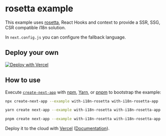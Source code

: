 # rosetta example

This example uses [rosetta](https://github.com/lukeed/rosetta), React Hooks and context to provide a SSR, SSG, CSR compatible i18n solution.

In `next.config.js` you can configure the fallback language.

## Deploy your own

[![Deploy with Vercel](https://vercel.com/button)](https://vercel.com/new/clone?repository-url=https://github.com/vercel/next.js/tree/canary/examples/with-i18n-rosetta&project-name=with-i18n-rosetta&repository-name=with-i18n-rosetta)

## How to use

Execute [`create-next-app`](https://github.com/vercel/next.js/tree/canary/packages/create-next-app) with [npm](https://docs.npmjs.com/cli/init), [Yarn](https://yarnpkg.com/lang/en/docs/cli/create/), or [pnpm](https://pnpm.io) to bootstrap the example:

```bash
npx create-next-app --example with-i18n-rosetta with-i18n-rosetta-app
```

```bash
yarn create next-app --example with-i18n-rosetta with-i18n-rosetta-app
```

```bash
pnpm create next-app --example with-i18n-rosetta with-i18n-rosetta-app
```

Deploy it to the cloud with [Vercel](https://vercel.com/new?utm_source=github&utm_medium=readme&utm_campaign=next-example) ([Documentation](https://nextjs.org/docs/deployment)).
